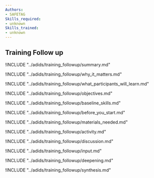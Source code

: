 ```yaml
---
Authors:
- SAFETAG
Skills_required:
- unknown
Skills_trained:
- unknown
---
```


##  Training Follow up

<!-- ![](images/capacity_assessment.png "") -->

!INCLUDE "../adids/training_followup/summary.md"

<!-- Why The Topic Matters -->

!INCLUDE "../adids/training_followup/why_it_matters.md"

<!--  What Participants Will Learn -->

!INCLUDE "../adids/training_followup/what_participants_will_learn.md"

<!-- Objectives {.sidebar} -->

!INCLUDE "../adids/training_followup/objectives.md"

<!-- Baseline Skills -->

!INCLUDE "../adids/training_followup/baseline_skills.md"

<!-- Before you Start -->

!INCLUDE "../adids/training_followup/before_you_start.md"

<!-- Materials Needed -->

!INCLUDE "../adids/training_followup/materials_needed.md"

<!--Activity {.activity} -->

!INCLUDE "../adids/training_followup/activity.md"

<!--Discussion -->

!INCLUDE "../adids/training_followup/discussion.md"

<!-- Input -->

!INCLUDE "../adids/training_followup/input.md"

<!-- Deepening -->

!INCLUDE "../adids/training_followup/deepening.md"

<!--Synthesis {.synthesis} -->

!INCLUDE "../adids/training_followup/synthesis.md"
